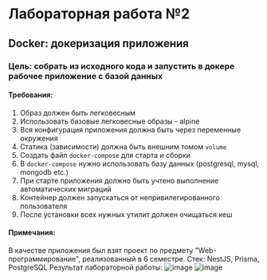 # Лабораторная работа №2

## Docker: докеризация приложения

### Цель: собрать из исходного кода и запустить в докере рабочее приложение с базой данных

#### Требования:
1. Образ должен быть легковесным
2. Использовать базовые легковесные образы - alpine
3. Вся конфигурация приложения должна быть через переменные окружения
4. Статика (зависимости) должна быть внешним томом `volume`
5. Создать файл `docker-compose` для старта и сборки
6. В `docker-compose` нужно использовать базу данных (postgresql, mysql, mongodb etc.)
7. При старте приложения должно быть учтено выполнение автоматических миграций
8. Контейнер должен запускаться от непривилегированного пользователя
9. После установки всех нужных утилит должен очищаться кеш

#### Примечания:
В качестве приложения был взят проект по предмету "Web-программирование", реализованный в 6 семестре. Стек: NestJS, Prisma, PostgreSQL
Результат лабораторной работы:
![image](https://github.com/user-attachments/assets/5c8b4d75-d87f-4441-a5b0-7cde71dddf83)
![image](https://github.com/user-attachments/assets/3414aa0f-b9e9-45d0-bbcd-ddee35e2be13)

